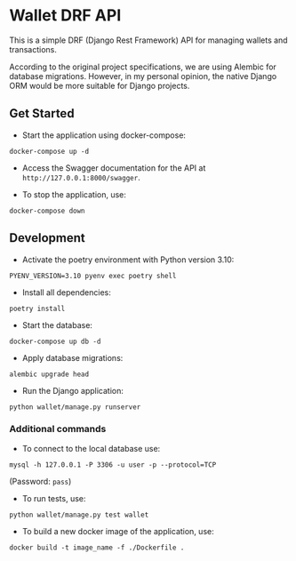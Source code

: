 # Wallet DRF API

This is a simple DRF (Django Rest Framework) API for managing wallets and transactions.

According to the original project specifications, we are using Alembic for database migrations.
However, in my personal opinion, the native Django ORM would be more suitable for Django projects.

## Get Started

- Start the application using docker-compose:
```shell
docker-compose up -d 
```

- Access the Swagger documentation for the API at `http://127.0.0.1:8000/swagger`.

- To stop the application, use:
```shell
docker-compose down
```

## Development

- Activate the poetry environment with Python version 3.10:
```shell
PYENV_VERSION=3.10 pyenv exec poetry shell
```

- Install all dependencies:
```shell
poetry install
```

- Start the database:
```shell
docker-compose up db -d
```

- Apply database migrations:
```shell
alembic upgrade head
```

- Run the Django application:
```shell
python wallet/manage.py runserver
```

### Additional commands

- To connect to the local database use:
```shell
mysql -h 127.0.0.1 -P 3306 -u user -p --protocol=TCP
```
(Password: `pass`)


- To run tests, use:
```shell
python wallet/manage.py test wallet
```

- To build a new docker image of the application, use:
```shell
docker build -t image_name -f ./Dockerfile .
```

